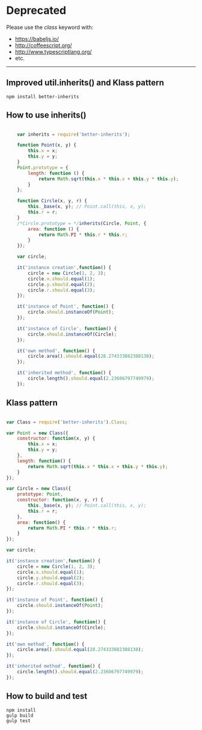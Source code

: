 # Deprecated #

Please use the *class* keyword with:
* https://babeljs.io/
* http://coffeescript.org/
* http://www.typescriptlang.org/
* etc.

-----------------------------

Improved util.inherits() and Klass pattern
--------------------------------

`npm install better-inherits`

How to use inherits()
--------------------------

```javascript

    var inherits = require('better-inherits');

    function Point(x, y) {
        this.x = x;
        this.y = y;
    }
    Point.prototype = {
        length: function () {
            return Math.sqrt(this.x * this.x + this.y * this.y);
        }
    };

    function Circle(x, y, r) {
        this._base(x, y); // Point.call(this, x, y);
        this.r = r;
    }
    /*Circle.prototype = */inherits(Circle, Point, {
        area: function () {
            return Math.PI * this.r * this.r;
        }
    });

    var circle;

    it('instance creation',function() {
        circle = new Circle(1, 2, 3);
        circle.x.should.equal(1);
        circle.y.should.equal(2);
        circle.r.should.equal(3);
    });

    it('instance of Point', function() {
        circle.should.instanceOf(Point);
    });

    it('instance of Circle', function() {
        circle.should.instanceOf(Circle);
    });

    it('own method', function() {
        circle.area().should.equal(28.274333882308138);
    });

    it('inherited method', function() {
        circle.length().should.equal(2.23606797749979);
    });
```

Klass pattern
--------------------------------

```javascript

var Class = require('better-inherits').Class;

var Point = new Class({
    constructor: function(x, y) {
        this.x = x;
        this.y = y;
    },
    length: function() {
        return Math.sqrt(this.x * this.x + this.y * this.y);
    }
});

var Circle = new Class({
    prototype: Point,
    constructor: function(x, y, r) {
        this._base(x, y); // Point.call(this, x, y);
        this.r = r;
    },
    area: function() {
        return Math.PI * this.r * this.r;
    }
});

var circle;

it('instance creation',function() {
    circle = new Circle(1, 2, 3);
    circle.x.should.equal(1);
    circle.y.should.equal(2);
    circle.r.should.equal(3);
});

it('instance of Point', function() {
    circle.should.instanceOf(Point);
});

it('instance of Circle', function() {
    circle.should.instanceOf(Circle);
});

it('own method', function() {
    circle.area().should.equal(28.274333882308138);
});

it('inherited method', function() {
    circle.length().should.equal(2.23606797749979);
});
```
How to build and test
----------------
```
npm install
gulp build
gulp test
```
